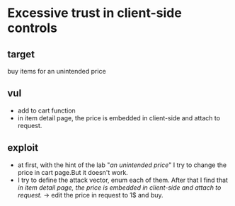 # Excessive trust in client-side controls

## target

buy items for an unintended price

## vul

- add to cart function
- in item detail page, the price is embedded in client-side and attach to request.

## exploit

- at first, with the hint of the lab "*an unintended price*" I try to change the price in cart page.But it doesn't work.
- I try to define the attack vector, enum each of them. After that I find that *in item detail page, the price is embedded in client-side and attach to request.*
  -> edit the price in request to 1$ and buy.
